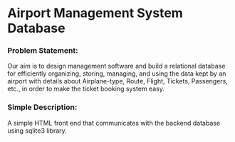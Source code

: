 # Airport Management System Database
### Problem Statement:
  Our aim is to design management software and build a relational database for efficiently organizing, storing, managing, and using the data kept by an airport with details about Airplane-type, Route, Flight, Tickets, Passengers, etc., in order to make the ticket booking system easy.

### Simple Description:
A simple HTML front end that communicates with the backend database using sqlite3 library.
